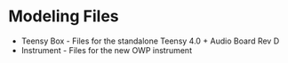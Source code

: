 # Modeling Files

* Teensy Box - Files for the standalone Teensy 4.0 + Audio Board Rev D
* Instrument - Files for the new OWP instrument
